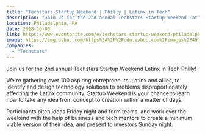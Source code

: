 ```yaml
---
title: "Techstars Startup Weekend | Philly | Latinx in Tech"
description: "Join us for the 2nd annual Techstars Startup Weekend Latinx in Tech Philly!"
location: Philadelphia, PA
date: 2018-10-05
link: https://www.eventbrite.com/e/techstars-startup-weekend-philadelphia-latinx-in-tech-tickets-49821036060#
image: https://img.evbuc.com/https%3A%2F%2Fcdn.evbuc.com%2Fimages%2F49772927%2F1954445013%2F1%2Foriginal.jpg?w=800&auto=compress&rect=0%2C0%2C2160%2C1080&s=cad10c6810b7d69dee2e50f36a70ad86
companies:
  - "Techstars"
---
```


Join us for the 2nd annual Techstars Startup Weekend Latinx in Tech Philly!

We're gathering over 100 aspiring entrepreneurs, Latinx and allies, to identify and design technology solutions to problems disproportionately affecting the Latinx community. Startup Weekend is your chance to learn how to take any idea from concept to creation within a matter of days.

Participants pitch ideas Friday night and form teams, and work over the weekend with the help of business and tech mentors to create a minimum viable version of their idea, and present to investors Sunday night.

